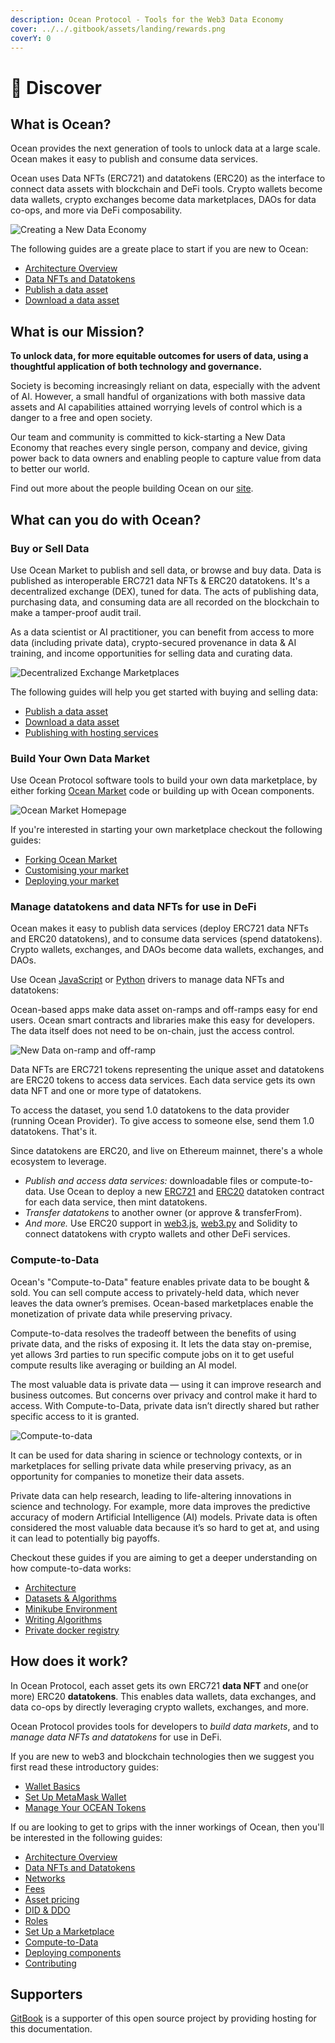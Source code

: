 ```yaml
---
description: Ocean Protocol - Tools for the Web3 Data Economy
cover: ../../.gitbook/assets/landing/rewards.png
coverY: 0
---
```


# 🌊 Discover

## What is Ocean?

Ocean provides the next generation of tools to unlock data at a large scale. Ocean makes it easy to publish and consume data services.

Ocean uses Data NFTs (ERC721) and datatokens (ERC20) as the interface to connect data assets with blockchain and DeFi tools. Crypto wallets become data wallets, crypto exchanges become data marketplaces, DAOs for data co-ops, and more via DeFi composability.

![Creating a New Data Economy](../.gitbook/assets/architecture/feature-datascience@2x.webp)

The following guides are a greate place to start if you are new to Ocean:

* [Architecture Overview](../developers/core-concepts/architecture.md)
* [Data NFTs and Datatokens](../developers/core-concepts/datanft-and-datatoken.md)
* [Publish a data asset](../tutorials/using-ocean-market/marketplace-publish-data-asset.md)
* [Download a data asset](../tutorials/using-ocean-market/marketplace-download-data-asset.md)

## What is our Mission?

**To unlock data, for more equitable outcomes for users of data, using a thoughtful application of both technology and governance.**

Society is becoming increasingly reliant on data, especially with the advent of AI. However, a small handful of organizations with both massive data assets and AI capabilities attained worrying levels of control which is a danger to a free and open society.

Our team and community is committed to kick-starting a New Data Economy that reaches every single person, company and device, giving power back to data owners and enabling people to capture value from data to better our world.

Find out more about the people building Ocean on our [site](https://oceanprotocol.com/about).

## What can you do with Ocean?

### Buy or Sell Data

Use Ocean Market to publish and sell data, or browse and buy data. Data is published as interoperable ERC721 data NFTs & ERC20 datatokens. It's a decentralized exchange (DEX), tuned for data. The acts of publishing data, purchasing data, and consuming data are all recorded on the blockchain to make a tamper-proof audit trail.

As a data scientist or AI practitioner, you can benefit from access to more data (including private data), crypto-secured provenance in data & AI training, and income opportunities for selling data and curating data.

![Decentralized Exchange Marketplaces](../.gitbook/assets/architecture/feature-marketplaces@2x.webp)

The following guides will help you get started with buying and selling data:

* [Publish a data asset](../tutorials/using-ocean-market/marketplace-publish-data-asset.md)
* [Download a data asset](../tutorials/using-ocean-market/marketplace-download-data-asset.md)
* [Publishing with hosting services](../tutorials/using-ocean-market/asset-hosting.md)

### Build Your Own Data Market

Use Ocean Protocol software tools to build your own data marketplace, by either forking [Ocean Market](https://v4.market.oceanprotocol.com/) code or building up with Ocean components.

![Ocean Market Homepage](../.gitbook/assets/market/ocean-market-homepage.png)

If you're interested in starting your own marketplace checkout the following guides:

* [Forking Ocean Market](../tutorials/build-a-marketplace/forking-ocean-market.md)
* [Customising your market](../tutorials/build-a-marketplace/customising-your-market.md)
* [Deploying your market](../tutorials/build-a-marketplace/deploying-market.md)

### Manage datatokens and data NFTs for use in DeFi

Ocean makes it easy to publish data services (deploy ERC721 data NFTs and ERC20 datatokens), and to consume data services (spend datatokens). Crypto wallets, exchanges, and DAOs become data wallets, exchanges, and DAOs.

Use Ocean [JavaScript](https://github.com/oceanprotocol/ocean.js) or [Python](https://github.com/oceanprotocol/ocean.py) drivers to manage data NFTs and datatokens:

Ocean-based apps make data asset on-ramps and off-ramps easy for end users. Ocean smart contracts and libraries make this easy for developers. The data itself does not need to be on-chain, just the access control.

![New Data on-ramp and off-ramp](../.gitbook/assets/architecture/new-ramp-on-crypto-ramp-off.webp)

Data NFTs are ERC721 tokens representing the unique asset and datatokens are ERC20 tokens to access data services. Each data service gets its own data NFT and one or more type of datatokens.

To access the dataset, you send 1.0 datatokens to the data provider (running Ocean Provider). To give access to someone else, send them 1.0 datatokens. That's it.

Since datatokens are ERC20, and live on Ethereum mainnet, there's a whole ecosystem to leverage.

* _Publish and access data services:_ downloadable files or compute-to-data. Use Ocean to deploy a new [ERC721](https://github.com/ethereum/EIPs/blob/master/EIPS/eip-721.md) and [ERC20](https://github.com/ethereum/EIPs/blob/7f4f0377730f5fc266824084188cc17cf246932e/EIPS/eip-20.md) datatoken contract for each data service, then mint datatokens.
* _Transfer datatokens_ to another owner (or approve & transferFrom).
* _And more._ Use ERC20 support in [web3.js](https://web3js.readthedocs.io/), [web3.py](https://web3py.readthedocs.io/en/stable/examples.html#working-with-an-erc20-token-contract) and Solidity to connect datatokens with crypto wallets and other DeFi services.

### Compute-to-Data

Ocean's "Compute-to-Data" feature enables private data to be bought & sold. You can sell compute access to privately-held data, which never leaves the data owner’s premises. Ocean-based marketplaces enable the monetization of private data while preserving privacy.

Compute-to-data resolves the tradeoff between the benefits of using private data, and the risks of exposing it. It lets the data stay on-premise, yet allows 3rd parties to run specific compute jobs on it to get useful compute results like averaging or building an AI model.

The most valuable data is private data — using it can improve research and business outcomes. But concerns over privacy and control make it hard to access. With Compute-to-Data, private data isn’t directly shared but rather specific access to it is granted.

![Compute-to-data](../.gitbook/assets/architecture/feature-compute@2x.webp)

It can be used for data sharing in science or technology contexts, or in marketplaces for selling private data while preserving privacy, as an opportunity for companies to monetize their data assets.

Private data can help research, leading to life-altering innovations in science and technology. For example, more data improves the predictive accuracy of modern Artificial Intelligence (AI) models. Private data is often considered the most valuable data because it’s so hard to get at, and using it can lead to potentially big payoffs.

Checkout these guides if you are aiming to get a deeper understanding on how compute-to-data works:

* [Architecture](../developers/core-concepts/compute-to-data-architecture.md)
* [Datasets & Algorithms](../developers/core-concepts/compute-to-data-datasets-algorithms.md)
* [Minikube Environment](../infrastructure/compute-to-data-minikube.md)
* [Writing Algorithms](../developers/core-concepts/compute-to-data-algorithms.md)
* [Private docker registry](../infrastructure/compute-to-data-docker-registry.md)

## How does it work?

In Ocean Protocol, each asset gets its own ERC721 **data NFT** and one(or more) ERC20 **datatokens**. This enables data wallets, data exchanges, and data co-ops by directly leveraging crypto wallets, exchanges, and more.

Ocean Protocol provides tools for developers to _build data markets_, and to _manage data NFTs and datatokens_ for use in DeFi.

If you are new to web3 and blockchain technologies then we suggest you first read these introductory guides:

* [Wallet Basics](wallets.md)
* [Set Up MetaMask Wallet](metamask-setup.md)
* [Manage Your OCEAN Tokens](wallets-and-ocean-tokens.md)

If ou are looking to get to grips with the inner workings of Ocean, then you'll be interested in the following guides:

* [Architecture Overview](../developers/core-concepts/architecture.md)
* [Data NFTs and Datatokens](../developers/core-concepts/datanft-and-datatoken.md)
* [Networks](networks/)
* [Fees](../developers/core-concepts/fees.md)
* [Asset pricing](../developers/core-concepts/asset-pricing.md)
* [DID & DDO](../developers/core-concepts/did-ddo.md)
* [Roles](../developers/core-concepts/roles.md)
* [Set Up a Marketplace](../tutorials/build-a-marketplace/marketplace.md)
* [Compute-to-Data](../developers/core-concepts/compute-to-data)
* [Deploying components](../infrastructure/)
* [Contributing](../contribute/contributing.md)

## Supporters

[GitBook](https://www.gitbook.com/) is a supporter of this open source project by providing hosting for this documentation.
